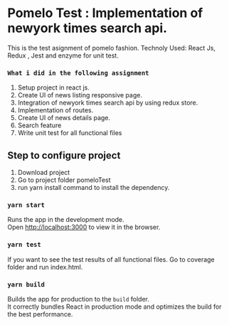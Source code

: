 # Pomelo Test : Implementation of newyork times search api.

This is the test asignment of pomelo fashion. 
Technoly Used: React Js, Redux , Jest and enzyme for unit test.

### `What i did in the following assignment`

1. Setup project in react js.
2. Create UI of news listing responsive page.
3. Integration of newyork times search api by using redux store.
4. Implementation of routes.
5. Create UI of news details page.
6. Search feature
7. Write unit test for all functional files

## Step to configure project

1. Download project 
2. Go to project folder pomeloTest
3. run yarn install command to install the dependency.


### `yarn start`

Runs the app in the development mode.\
Open [http://localhost:3000](http://localhost:3000) to view it in the browser.


### `yarn test`

If you want to see the test results of all functional files. Go to coverage folder and run index.html.  


### `yarn build`

Builds the app for production to the `build` folder.\
It correctly bundles React in production mode and optimizes the build for the best performance.